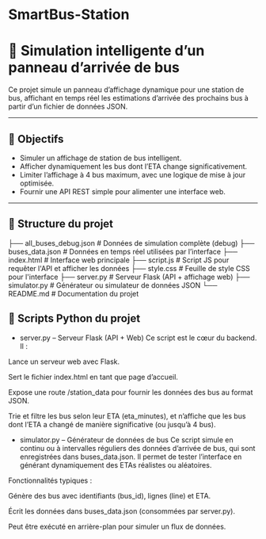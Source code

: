 # SmartBus-Station
# 🚌 Simulation intelligente d’un panneau d’arrivée de bus

Ce projet simule un panneau d’affichage dynamique pour une station de bus, affichant en temps réel les estimations d’arrivée des prochains bus à partir d’un fichier de données JSON.

---

## 📌 Objectifs

- Simuler un affichage de station de bus intelligent.
- Afficher dynamiquement les bus dont l’ETA change significativement.
- Limiter l’affichage à 4 bus maximum, avec une logique de mise à jour optimisée.
- Fournir une API REST simple pour alimenter une interface web.

---

## 📁 Structure du projet

├── all_buses_debug.json # Données de simulation complète (debug)
├── buses_data.json # Données en temps réel utilisées par l’interface
├── index.html # Interface web principale
├── script.js # Script JS pour requêter l'API et afficher les données
├── style.css # Feuille de style CSS pour l'interface
├── server.py # Serveur Flask (API + affichage web)
├── simulator.py # Générateur ou simulateur de données JSON
└── README.md # Documentation du projet


## 🐍 Scripts Python du projet
- server.py – Serveur Flask (API + Web)
Ce script est le cœur du backend. Il :

Lance un serveur web avec Flask.

Sert le fichier index.html en tant que page d’accueil.

Expose une route /station_data pour fournir les données des bus au format JSON.

Trie et filtre les bus selon leur ETA (eta_minutes), et n’affiche que les bus dont l’ETA a changé de manière significative (ou jusqu’à 4 bus).

- simulator.py – Générateur de données de bus
Ce script simule en continu ou à intervalles réguliers des données d’arrivée de bus, qui sont enregistrées dans buses_data.json. Il permet de tester l’interface en générant dynamiquement des ETAs réalistes ou aléatoires.

Fonctionnalités typiques :

Génère des bus avec identifiants (bus_id), lignes (line) et ETA.

Écrit les données dans buses_data.json (consommées par server.py).

Peut être exécuté en arrière-plan pour simuler un flux de données.

